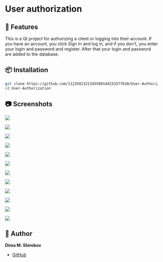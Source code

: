 # User authorization 

## 🚀 Features

This is a Qt project for authorizing a client or logging into their account. 
If you have an account, you click Sign In and log in, and if you don't, you enter your login and password and register. 
After that your login and password are added to the database.

## 📦 Installation

```bash
git clone https://github.com/1123581321345589144233377610/User-Authorization.git
cd User-Authorization
```
## 📷 Screenshots

![](screenshots/image1.png)

![](screenshots/image2.png)

![](screenshots/image3.png)

![](screenshots/image4.png)

![](screenshots/image5.png)

![](screenshots/image6.png)

![](screenshots/image7.png)

![](screenshots/image8.png)

![](screenshots/image9.png)

![](screenshots/image10.png)

![](screenshots/image11.png)

![](screenshots/image12.png)

## 👤 Author

**Dima M. Shirokov**
- [GitHub](https://github.com/1123581321345589144233377610)